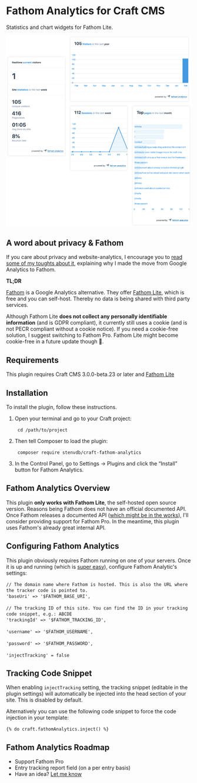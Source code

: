 # Fathom Analytics for Craft CMS

Statistics and chart widgets for Fathom Lite.

![Screenshot](resources/img/screenshot.png)

## A word about privacy & Fathom

If you care about privacy and website-analytics, I encourage you to [read some of my toughts about it](https://stenvdb.be/articles/problem-with-website-analytics), explaining why I made the move from Google Analytics to Fathom.

**TL;DR**

[Fathom](https://usefathom.com/) is a Google Analytics alternative. They offer [Fathom Lite](https://github.com/usefathom/fathom), which is free and you can self-host. Thereby no data is being shared with third party services. 

Although Fathom Lite **does not collect any personally identifiable information** (and is GDPR compliant), it currently still uses a cookie (and is not PECR compliant without a cookie notice). If you need a cookie-free solution, I suggest switching to Fathom Pro. Fathom Lite might become cookie-free in a future update though 🤞.

## Requirements

This plugin requires Craft CMS 3.0.0-beta.23 or later and [Fathom Lite](https://github.com/usefathom/fathom)

## Installation

To install the plugin, follow these instructions.

1. Open your terminal and go to your Craft project:

        cd /path/to/project

2. Then tell Composer to load the plugin:

        composer require stenvdb/craft-fathom-analytics

3. In the Control Panel, go to Settings → Plugins and click the “Install” button for Fathom Analytics.

## Fathom Analytics Overview

This plugin **only works with Fathom Lite**, the self-hosted open source version. Reasons being Fathom does not have an official documented API. Once Fathom releases a documented API ([which might be in the works](https://trello.com/c/wu4WMy4U/16-api)), I'll consider providing support for Fathom Pro. In the meantime, this plugin uses Fathom's already great internal API. 

## Configuring Fathom Analytics

This plugin obviously requires Fathom running on one of your servers. Once it is up and running (which is [super easy](https://github.com/usefathom/fathom/blob/master/docs/Installation%20instructions.md)), configure Fathom Analytic's settings:

```
// The domain name where Fathom is hosted. This is also the URL where the tracker code is pointed to.
'baseUri' => '$FATHOM_BASE_URI',

// The tracking ID of this site. You can find the ID in your tracking code snippet, e.g.: ABCDE
'trackingId' => '$FATHOM_TRACKING_ID',

'username' => '$FATHOM_USERNAME',

'password' => '$FATHOM_PASSWORD',

'injectTracking' = false
```

## Tracking Code Snippet

When enabling `injectTracking` setting, the tracking snippet (editable in the plugin settings) will automatically be injected into the head section of your site.
This is disabled by default. 

Alternatively you can use the following code snippet to force the code injection in your template:

```
{% do craft.fathomAnalytics.inject() %}
``` 

## Fathom Analytics Roadmap

* Support Fathom Pro
* Entry tracking report field (on a per entry basis)
* Have an idea? [Let me know](https://stenvdb.be/contact)
